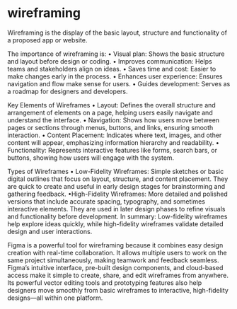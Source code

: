 # wireframing
Wireframing is the display of the basic layout, structure and functionality of a proposed app or website.

The importance of wireframing is:
• Visual plan: Shows the basic structure and layout before design or coding.
• Improves communication: Helps teams and stakeholders align on ideas.
• Saves time and cost: Easier to make changes early in the process.
• Enhances user experience: Ensures navigation and flow make sense for users.
• Guides development: Serves as a roadmap for designers and developers.

Key Elements of Wireframes
• Layout: Defines the overall structure and arrangement of elements on a page, helping users easily navigate and understand the interface.
• Navigation: Shows how users move between pages or sections through menus, buttons, and links, ensuring smooth interaction.
• Content Placement: Indicates where text, images, and other content will appear, emphasizing information hierarchy and readability.
• Functionality: Represents interactive features like forms, search bars, or buttons, showing how users will engage with the system.

Types of Wireframes
• Low-Fidelity Wireframes:
Simple sketches or basic digital outlines that focus on layout, structure, and content placement. They are quick to create and useful in early design stages for brainstorming and gathering feedback.
•High-Fidelity Wireframes:
More detailed and polished versions that include accurate spacing, typography, and sometimes interactive elements. They are used in later design phases to refine visuals and functionality before development.
In summary: Low-fidelity wireframes help explore ideas quickly, while high-fidelity wireframes validate detailed design and user interactions.

Figma is a powerful tool for wireframing because it combines easy design creation with real-time collaboration. It allows multiple users to work on the same project simultaneously, making teamwork and feedback seamless. Figma’s intuitive interface, pre-built design components, and cloud-based access make it simple to create, share, and edit wireframes from anywhere. Its powerful vector editing tools and prototyping features also help designers move smoothly from basic wireframes to interactive, high-fidelity designs—all within one platform. 


